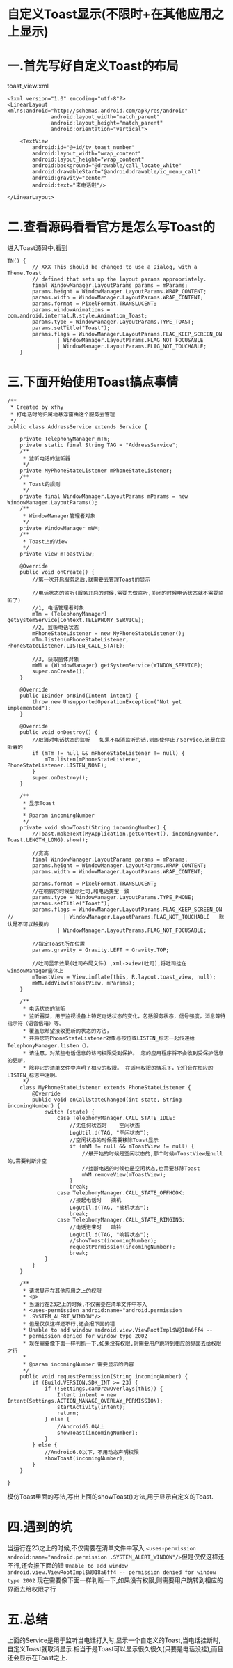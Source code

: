 # 自定义Toast显示(不限时+在其他应用之上显示)

# 一.首先写好自定义Toast的布局

toast_view.xml

	<?xml version="1.0" encoding="utf-8"?>
	<LinearLayout xmlns:android="http://schemas.android.com/apk/res/android"
	              android:layout_width="match_parent"
	              android:layout_height="match_parent"
	              android:orientation="vertical">
	
	    <TextView
	        android:id="@+id/tv_toast_number"
	        android:layout_width="wrap_content"
	        android:layout_height="wrap_content"
	        android:background="@drawable/call_locate_white"
	        android:drawableStart="@android:drawable/ic_menu_call"
	        android:gravity="center"
	        android:text="来电话啦"/>
	
	</LinearLayout>

# 二.查看源码看看官方是怎么写Toast的

进入Toast源码中,看到

	TN() {
            // XXX This should be changed to use a Dialog, with a Theme.Toast
            // defined that sets up the layout params appropriately.
            final WindowManager.LayoutParams params = mParams;
            params.height = WindowManager.LayoutParams.WRAP_CONTENT;
            params.width = WindowManager.LayoutParams.WRAP_CONTENT;
            params.format = PixelFormat.TRANSLUCENT;
            params.windowAnimations = com.android.internal.R.style.Animation_Toast;
            params.type = WindowManager.LayoutParams.TYPE_TOAST;
            params.setTitle("Toast");
            params.flags = WindowManager.LayoutParams.FLAG_KEEP_SCREEN_ON
                    | WindowManager.LayoutParams.FLAG_NOT_FOCUSABLE
                    | WindowManager.LayoutParams.FLAG_NOT_TOUCHABLE;
        }

# 三.下面开始使用Toast搞点事情

	/**
	 * Created by xfhy
	 * 打电话时的归属地悬浮窗由这个服务去管理
	 */
	public class AddressService extends Service {
	
	    private TelephonyManager mTm;
	    private static final String TAG = "AddressService";
	    /**
	     * 监听电话的监听器
	     */
	    private MyPhoneStateListener mPhoneStateListener;
	    /**
	     * Toast的规则
	     */
	    private final WindowManager.LayoutParams mParams = new WindowManager.LayoutParams();
	    /**
	     * WindowManager管理者对象
	     */
	    private WindowManager mWM;
	    /**
	     * Toast上的View
	     */
	    private View mToastView;
	
	    @Override
	    public void onCreate() {
	        //第一次开启服务之后,就需要去管理Toast的显示
	
	        //电话状态的监听(服务开启的时候,需要去做监听,关闭的时候电话状态就不需要监听了)
	        //1, 电话管理者对象
	        mTm = (TelephonyManager) getSystemService(Context.TELEPHONY_SERVICE);
	        //2, 监听电话状态
	        mPhoneStateListener = new MyPhoneStateListener();
	        mTm.listen(mPhoneStateListener, PhoneStateListener.LISTEN_CALL_STATE);
	
	        //3, 获取窗体对象
	        mWM = (WindowManager) getSystemService(WINDOW_SERVICE);
	        super.onCreate();
	    }
	
	    @Override
	    public IBinder onBind(Intent intent) {
	        throw new UnsupportedOperationException("Not yet implemented");
	    }
	
	    @Override
	    public void onDestroy() {
	        //取消对电话状态的监听   如果不取消监听的话,则即使停止了Service,还是在监听着的
	        if (mTm != null && mPhoneStateListener != null) {
	            mTm.listen(mPhoneStateListener, PhoneStateListener.LISTEN_NONE);
	        }
	        super.onDestroy();
	    }
	
	    /**
	     * 显示Toast
	     *
	     * @param incomingNumber
	     */
	    private void showToast(String incomingNumber) {
	        //Toast.makeText(MyApplication.getContext(), incomingNumber, Toast.LENGTH_LONG).show();
	
	        //宽高
	        final WindowManager.LayoutParams params = mParams;
	        params.height = WindowManager.LayoutParams.WRAP_CONTENT;
	        params.width = WindowManager.LayoutParams.WRAP_CONTENT;
	
	        params.format = PixelFormat.TRANSLUCENT;
	        //在响铃的时候显示吐司,和电话类型一致
	        params.type = WindowManager.LayoutParams.TYPE_PHONE;
	        params.setTitle("Toast");
	        params.flags = WindowManager.LayoutParams.FLAG_KEEP_SCREEN_ON
	//                | WindowManager.LayoutParams.FLAG_NOT_TOUCHABLE   默认是不可以触摸的
	                | WindowManager.LayoutParams.FLAG_NOT_FOCUSABLE;
	
	        //指定Toast所在位置
	        params.gravity = Gravity.LEFT + Gravity.TOP;
	
	        //吐司显示效果(吐司布局文件) ,xml->view(吐司),将吐司挂在windowManager窗体上
	        mToastView = View.inflate(this, R.layout.toast_view, null);
	        mWM.addView(mToastView, mParams);
	    }
	
	    /**
	     * 电话状态的监听
	     * 监听器类，用于监视设备上特定电话状态的变化，包括服务状态，信号强度，消息等待指示符（语音信箱）等。
	     * 覆盖您希望接收更新的状态的方法，
	     * 并将您的PhoneStateListener对象与按位或LISTEN_标志一起传递给TelephonyManager.listen（）。
	     * 请注意，对某些电话信息的访问权限受到保护。 您的应用程序将不会收到受保护信息的更新，
	     * 除非它的清单文件中声明了相应的权限。 在适用权限的情况下，它们会在相应的LISTEN_标志中注明。
	     */
	    class MyPhoneStateListener extends PhoneStateListener {
	        @Override
	        public void onCallStateChanged(int state, String incomingNumber) {
	            switch (state) {
	                case TelephonyManager.CALL_STATE_IDLE:
	                    //无任何状态时    空闲状态
	                    LogUtil.d(TAG, "空闲状态");
	                    //空闲状态的时候需要移除Toast显示
	                    if (mWM != null && mToastView != null) {
	                        //最开始的时候是空闲状态的,那个时候mToastView是null的,需要判断非空
	                        //挂断电话的时候也是空闲状态,也需要移除Toast
	                        mWM.removeView(mToastView);
	                    }
	                    break;
	                case TelephonyManager.CALL_STATE_OFFHOOK:
	                    //接起电话时   摘机
	                    LogUtil.d(TAG, "摘机状态");
	                    break;
	                case TelephonyManager.CALL_STATE_RINGING:
	                    //电话进来时   响铃
	                    LogUtil.d(TAG, "响铃状态");
	                    //showToast(incomingNumber);
	                    requestPermission(incomingNumber);
	                    break;
	            }
	        }
	    }
	
	    /**
	     * 请求显示在其他应用之上的权限
	     * <p>
	     * 当运行在23之上的时候,不仅需要在清单文件中写入
	     * <uses-permission android:name="android.permission
	     * .SYSTEM_ALERT_WINDOW"/>
	     * 但是仅仅这样还不行,还会报下面的错
	     * Unable to add window android.view.ViewRootImpl$W@18a6ff4 --
	     * permission denied for window type 2002
	     * 现在需要像下面一样判断一下,如果没有权限,则需要用户跳转到相应的界面去给权限才行
	     *
	     * @param incomingNumber 需要显示的内容
	     */
	    public void requestPermission(String incomingNumber) {
	        if (Build.VERSION.SDK_INT >= 23) {
	            if (!Settings.canDrawOverlays(this)) {
	                Intent intent = new Intent(Settings.ACTION_MANAGE_OVERLAY_PERMISSION);
	                startActivity(intent);
	                return;
	            } else {
	                //Android6.0以上
	                showToast(incomingNumber);
	            }
	        } else {
	            //Android6.0以下，不用动态声明权限
	            showToast(incomingNumber);
	        }
	    }
	
	}

模仿Toast里面的写法,写出上面的showToast()方法,用于显示自定义的Toast.

# 四.遇到的坑
当运行在23之上的时候,不仅需要在清单文件中写入
`<uses-permission android:name="android.permission
.SYSTEM_ALERT_WINDOW"/>`但是仅仅这样还不行,还会报下面的错
`Unable to add window android.view.ViewRootImpl$W@18a6ff4 --
permission denied for window type 2002`
现在需要像下面一样判断一下,如果没有权限,则需要用户跳转到相应的界面去给权限才行

# 五.总结

上面的Service是用于监听当电话打入时,显示一个自定义的Toast,当电话挂断时,自定义Toast就取消显示.相当于是Toast可以显示很久很久(只要是电话没挂),而且还会显示在Toast之上.
